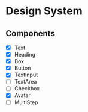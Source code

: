 # Design System

## Components
- [x] Text
- [x] Heading
- [x] Box
- [x] Button
- [x] TextInput
- [ ] TextArea
- [ ] Checkbox
- [x] Avatar
- [ ] MultiStep
